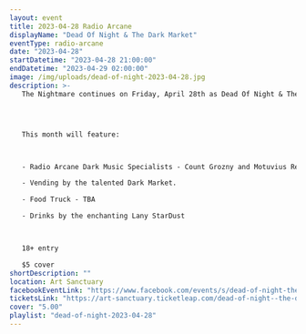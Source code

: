 ```yaml
---
layout: event
title: 2023-04-28 Radio Arcane
displayName: "Dead Of Night & The Dark Market"
eventType: radio-arcane
date: "2023-04-28"
startDatetime: "2023-04-28 21:00:00"
endDatetime: "2023-04-29 02:00:00"
image: /img/uploads/dead-of-night-2023-04-28.jpg
description: >-
   The Nightmare continues on Friday, April 28th as Dead Of Night & The Dark Market keep up the monthly grind of dark eclectic music. Come out and help keep the dancefloor barely alive as we celebrate the glum drudgery of our dreadful existence.




   This month will feature:



   - Radio Arcane Dark Music Specialists - Count Grozny and Motuvius Rex

   - Vending by the talented Dark Market.

   - Food Truck - TBA

   - Drinks by the enchanting Lany StarDust



   18+ entry

   $5 cover
shortDescription: ""
location: Art Sanctuary
facebookEventLink: "https://www.facebook.com/events/s/dead-of-night-the-dark-market-/1226375321313584"
ticketsLink: "https://art-sanctuary.ticketleap.com/dead-of-night--the-dark-market-featuring-blacklist"
cover: "5.00"
playlist: "dead-of-night-2023-04-28"
---
```

